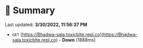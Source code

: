 # 📖 Summary
Last updated: **3/30/2022, 11:56:37 PM**

- `GET` [https://Bhadwa-sala.toxicblte.repl.co](https://Bhadwa-sala.toxicblte.repl.co) - **Down** (1888ms)
